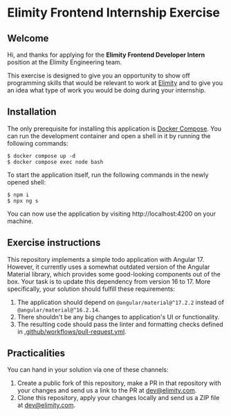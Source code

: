 # Elimity Frontend Internship Exercise

## Welcome

Hi, and thanks for applying for the **Elimity Frontend Developer Intern** position at the Elimity Engineering team.

This exercise is designed to give you an opportunity to show off programming skills that would be relevant to work at
[Elimity](https://www.elimity.com/) and to give you an idea what type of work you would be doing during your internship.

## Installation

The only prerequisite for installing this application is [Docker Compose](https://docs.docker.com/compose/). You can
run the development container and open a shell in it by running the following commands:

```console
$ docker compose up -d
$ docker compose exec node bash
```

To start the application itself, run the following commands in the newly opened shell:

```console
$ npm i
$ npx ng s
```

You can now use the application by visiting http://localhost:4200 on your machine.

## Exercise instructions

This repository implements a simple todo application with Angular 17. However, it currently uses a somewhat outdated
version of the Angular Material library, which provides some good-looking components out of the box. Your task is to
update this dependency from version 16 to 17. More specifically, your solution should fulfill these requirements:

1. The application should depend on `@angular/material@^17.2.2` instead of `@angular/material@^16.2.14`.
2. There shouldn't be any big changes to application's UI or functionality.
3. The resulting code should pass the linter and formatting checks defined in
   [.github/workflows/pull-request.yml](.github/workflows/pull-request.yml).

## Practicalities

You can hand in your solution via one of these channels:

1. Create a public fork of this repository, make a PR in that repository with your changes and send us a link to the PR
   at dev@elimity.com.
2. Clone this repository, apply your changes locally and send us a ZIP file at dev@elimity.com.
